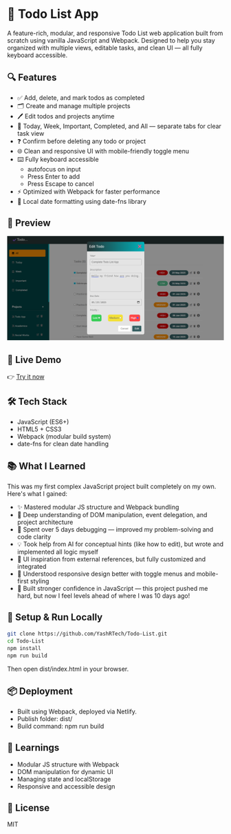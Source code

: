 # 📝 Todo List App

A feature-rich, modular, and responsive Todo List web application built from scratch using vanilla JavaScript and Webpack. Designed to help you stay organized with multiple views, editable tasks, and clean UI — all fully keyboard accessible.


## 🔍 Features

- ✅ Add, delete, and mark todos as completed
- 🗂️ Create and manage multiple projects
- 🖊️ Edit todos and projects anytime
- 📁 Today, Week, Important, Completed, and All — separate tabs for clear task view
- ❓ Confirm before deleting any todo or project
- 🌐 Clean and responsive UI with mobile-friendly toggle menu
- ⌨️ Fully keyboard accessible
    - autofocus on input
    - Press Enter to add
    - Press Escape to cancel
- ⚡ Optimized with Webpack for faster performance
- 📆 Local date formatting using date-fns library

## 📸 Preview

![Todo List Screenshot](./preview.png)

## 🚀 Live Demo

👉 [Try it now](https://organized-life-todo.netlify.app/)

## 🛠️ Tech Stack

- JavaScript (ES6+)
- HTML5 + CSS3
- Webpack (modular build system)
- date-fns for clean date handling


## 📚 What I Learned

This was my first complex JavaScript project built completely on my own. Here's what I gained:

- ✨ Mastered modular JS structure and Webpack bundling
- 🧠 Deep understanding of DOM manipulation, event delegation, and project architecture
- 🧪 Spent over 5 days debugging — improved my problem-solving and code clarity
- 💡 Took help from AI for conceptual hints (like how to edit), but wrote and implemented all logic myself
- 🎨 UI inspiration from external references, but fully customized and integrated
- 📱 Understood responsive design better with toggle menus and mobile-first styling
- 💪 Built stronger confidence in JavaScript — this project pushed me hard, but now I feel levels ahead of where I was 10 days ago!


## 🚧 Setup & Run Locally
```bash
git clone https://github.com/YashRTech/Todo-List.git
cd Todo-List
npm install
npm run build
```

Then open dist/index.html in your browser.

## 📦 Deployment
- Built using Webpack, deployed via Netlify.
- Publish folder: dist/
- Build command: npm run build


## 🧠 Learnings
- Modular JS structure with Webpack
- DOM manipulation for dynamic UI
- Managing state and localStorage
- Responsive and accessible design


## 📜 License
MIT